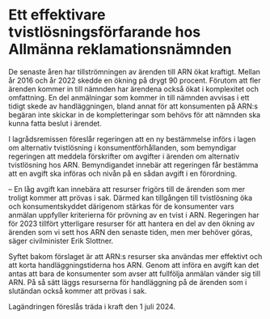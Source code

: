 # Ett effektivare tvistlösningsförfarande hos Allmänna reklamationsnämnden

De senaste åren har tillströmningen av ärenden till ARN ökat kraftigt. Mellan år 2016 och år 2022 skedde en ökning på drygt 90 procent. Förutom att fler ärenden kommer in till nämnden har ärendena också ökat i komplexitet och omfattning. En del anmälningar som kommer in till nämnden avvisas i ett tidigt skede av handläggningen, bland annat för att konsumenten på ARN:s begäran inte skickar in de kompletteringar som behövs för att nämnden ska kunna fatta beslut i ärendet.

I lagrådsremissen föreslår regeringen att en ny bestämmelse införs i lagen om alternativ tvistlösning i konsumentförhållanden, som bemyndigar regeringen att meddela förskrifter om avgifter i ärenden om alternativ tvistlösning hos ARN. Bemyndigandet innebär att regeringen får bestämma att en avgift ska införas och nivån på en sådan avgift i en förordning.

– En låg avgift kan innebära att resurser frigörs till de ärenden som mer troligt kommer att prövas i sak. Därmed kan tillgången till tvistlösning öka och konsumentskyddet därigenom stärkas för de konsumenter vars anmälan uppfyller kriterierna för prövning av en tvist i ARN. Regeringen har för 2023 tillfört ytterligare resurser för att hantera en del av den ökning av ärenden som vi sett hos ARN den senaste tiden, men mer behöver göras, säger civilminister Erik Slottner.

Syftet bakom förslaget är att ARN:s resurser ska användas mer effektivt och att korta handläggningstiderna hos ARN. Genom att införa en avgift kan det antas att bara de konsumenter som avser att fullfölja anmälan vänder sig till ARN. På så sätt läggs resurserna för handläggning på de ärenden som i slutändan också kommer att prövas i sak.

Lagändringen föreslås träda i kraft den 1 juli 2024.
